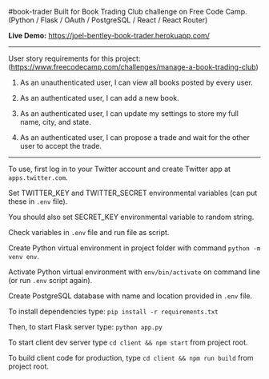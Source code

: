 #book-trader
Built for Book Trading Club challenge on Free Code Camp.
(Python / Flask / OAuth / PostgreSQL / React / React Router)

**Live Demo:** https://joel-bentley-book-trader.herokuapp.com/

---

User story requirements for this project: (<https://www.freecodecamp.com/challenges/manage-a-book-trading-club>)

1. As an unauthenticated user, I can view all books posted by every user.

2. As an authenticated user, I can add a new book.

3. As an authenticated user, I can update my settings to store my full name, city, and state.

4. As an authenticated user, I can propose a trade and wait for the other user to accept the trade.

---

To use, first log in to your Twitter account and create Twitter app at `apps.twitter.com`.

Set TWITTER_KEY and TWITTER_SECRET environmental variables (can put these in `.env` file).

You should also set SECRET_KEY environmental variable to random string.

Check variables in `.env` file and run file as script. 

Create Python virtual environment in project folder with command `python -m venv env`.

Activate Python virtual environment with `env/bin/activate` on command line (or run `.env` script again).

Create PostgreSQL database with name and location provided in `.env` file.

To install dependencies type:  `pip install -r requirements.txt`

Then, to start Flask server type:  `python app.py`

To start client dev server type `cd client && npm start` from project root.

To build client code for production, type `cd client && npm run build` from project root.
